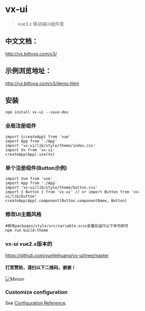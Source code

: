 # vx-ui
> vue3.x 移动端UI组件库
>

## 中文文档：
http://vx.bittyos.com/v3/

## 示例浏览地址：
http://vx.bittyos.com/v3/demo.html

## 安装
```
npm install vx-ui --save-dev
```

### 全局注册组件
```
import {createApp} from 'vue'
import App from './App'
import 'vx-ui/lib/style/theme/index.css'
import Vx from 'vx-ui'
createApp(App).use(Vx)
```

### 单个注册组件(Button示例)
```
import Vue from 'vue'
import App from './App'
import 'vx-ui/lib/style/theme/button.css'
import { Button } from 'vx-ui' // or import Button from 'vx-ui/lib/button'
createApp(App).component(Button.componentName, Button)
```

### 修改UI主题风格
```
#修改packages/style/src/variable.scss变量后运行以下命令即可
npm run build:theme
```
### vx-ui vue2.x版本的
https://github.com/yunfeihuang/vx-ui/tree/master

#### 打赏赞助，请扫以下二维码，谢谢！
![Minion](http://vx.bittyos.com/static/images/pay-code.png?v=0.1)

### Customize configuration
See [Configuration Reference](https://cli.vuejs.org/config/).
